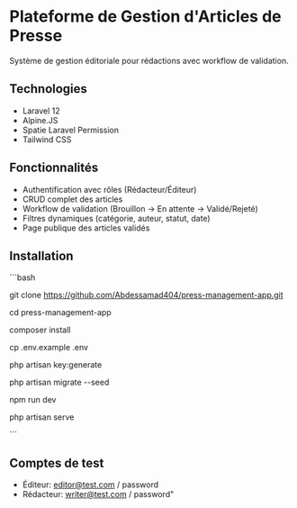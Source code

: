# Plateforme de Gestion d'Articles de Presse

Système de gestion éditoriale pour rédactions avec workflow de validation.

## Technologies
- Laravel 12
- Alpine.JS
- Spatie Laravel Permission
- Tailwind CSS

## Fonctionnalités
- Authentification avec rôles (Rédacteur/Éditeur)
- CRUD complet des articles
- Workflow de validation (Brouillon → En attente → Validé/Rejeté)
- Filtres dynamiques (catégorie, auteur, statut, date)
- Page publique des articles validés

## Installation
\`\`\`bash

git clone https://github.com/Abdessamad404/press-management-app.git

cd press-management-app

composer install

cp .env.example .env

php artisan key:generate

php artisan migrate --seed

npm run dev

php artisan serve

\`\`\`

## Comptes de test
- Éditeur: editor@test.com / password
- Rédacteur: writer@test.com / password"
